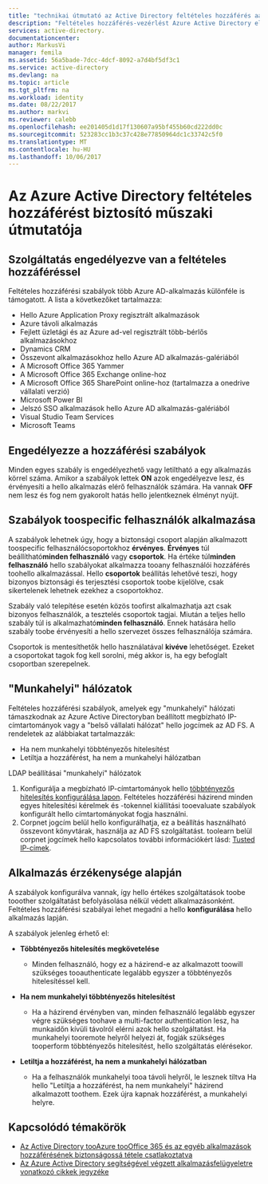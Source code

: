 ```yaml
---
title: "technikai útmutató az Active Directory feltételes hozzáférés aaaAzure |} Microsoft Docs"
description: "Feltételes hozzáférés-vezérlést Azure Active Directory ellenőrzi hello megadott feltételek hello felhasználói hitelesítés során, és mielőtt engedélyezi a hozzáférést toohello alkalmazás kiválasztása. Ha ezek a feltételek teljesülnek, hello felhasználó hitelesítése és hozzáférési toohello alkalmazás engedélyezve."
services: active-directory.
documentationcenter: 
author: MarkusVi
manager: femila
ms.assetid: 56a5bade-7dcc-4dcf-8092-a7d4bf5df3c1
ms.service: active-directory
ms.devlang: na
ms.topic: article
ms.tgt_pltfrm: na
ms.workload: identity
ms.date: 08/22/2017
ms.author: markvi
ms.reviewer: calebb
ms.openlocfilehash: ee201405d1d17f130607a95bf455b60cd222dd0c
ms.sourcegitcommit: 523283cc1b3c37c428e77850964dc1c33742c5f0
ms.translationtype: MT
ms.contentlocale: hu-HU
ms.lasthandoff: 10/06/2017
---
```

# <a name="azure-active-directory-conditional-access-technical-reference"></a>Az Azure Active Directory feltételes hozzáférést biztosító műszaki útmutatója

## <a name="services-enabled-with-conditional-access"></a>Szolgáltatás engedélyezve van a feltételes hozzáféréssel

Feltételes hozzáférési szabályok több Azure AD-alkalmazás különféle is támogatott. A lista a következőket tartalmazza:


* Hello Azure Application Proxy regisztrált alkalmazások
* Azure távoli alkalmazás
* Fejlett üzletági és az Azure ad-vel regisztrált több-bérlős alkalmazásokhoz
* Dynamics CRM
* Összevont alkalmazásokhoz hello Azure AD alkalmazás-galériából
* A Microsoft Office 365 Yammer
* A Microsoft Office 365 Exchange online-hoz
* A Microsoft Office 365 SharePoint online-hoz (tartalmazza a onedrive vállalati verzió)
* Microsoft Power BI 
* Jelszó SSO alkalmazások hello Azure AD alkalmazás-galériából
* Visual Studio Team Services
* Microsoft Teams









## <a name="enable-access-rules"></a>Engedélyezze a hozzáférési szabályok
Minden egyes szabály is engedélyezhető vagy letiltható a egy alkalmazás körrel száma. Amikor a szabályok lettek **ON** azok engedélyezve lesz, és érvényesíti a hello alkalmazás elérő felhasználók számára. Ha vannak **OFF** nem lesz és fog nem gyakorolt hatás hello jelentkeznek élményt nyújt.

## <a name="applying-rules-toospecific-users"></a>Szabályok toospecific felhasználók alkalmazása
A szabályok lehetnek úgy, hogy a biztonsági csoport alapján alkalmazott toospecific felhasználócsoportokhoz **érvényes**. **Érvényes** túl beállítható**minden felhasználó** vagy **csoportok**. Ha értéke túl**minden felhasználó** hello szabályokat alkalmazza tooany felhasználói hozzáférés toohello alkalmazással. Hello **csoportok** beállítás lehetővé teszi, hogy bizonyos biztonsági és terjesztési csoportok toobe kijelölve, csak sikertelenek lehetnek ezekhez a csoportokhoz.

Szabály való telepítése esetén közös toofirst alkalmazhatja azt csak bizonyos felhasználók, a tesztelés csoportok tagjai. Miután a teljes hello szabály túl is alkalmazható**minden felhasználó**. Ennek hatására hello szabály toobe érvényesíti a hello szervezet összes felhasználója számára.

Csoportok is mentesíthetők hello használatával **kivéve** lehetőséget. Ezeket a csoportokat tagok fog kell sorolni, még akkor is, ha egy befoglalt csoportban szerepelnek.

## <a name="at-work-networks"></a>"Munkahelyi" hálózatok
Feltételes hozzáférési szabályok, amelyek egy "munkahelyi" hálózati támaszkodnak az Azure Active Directoryban beállított megbízható IP-címtartományok vagy a "belső vállalati hálózat" hello jogcímek az AD FS. A rendeletek az alábbiakat tartalmazzák:

* Ha nem munkahelyi többtényezős hitelesítést
* Letiltja a hozzáférést, ha nem a munkahelyi hálózatban

LDAP beállításai "munkahelyi" hálózatok

1. Konfigurálja a megbízható IP-címtartományok hello [többtényezős hitelesítés konfigurálása lapon](../multi-factor-authentication/multi-factor-authentication-whats-next.md). Feltételes hozzáférési házirend minden egyes hitelesítési kérelmek és -tokennel kiállítási tooevaluate szabályok konfigurált hello címtartományokat fogja használni. 
2. Corpnet jogcím belül hello konfigurálhatja, ez a beállítás használható összevont könyvtárak, használja az AD FS szolgáltatást. toolearn belül corpnet jogcímek hello kapcsolatos további információkért lásd: [Tusted IP-címek](../multi-factor-authentication/multi-factor-authentication-whats-next.md#trusted-ips).


## <a name="rules-based-on-application-sensitivity"></a>Alkalmazás érzékenysége alapján
A szabályok konfigurálva vannak, így hello értékes szolgáltatások toobe tooother szolgáltatást befolyásolása nélkül védett alkalmazásonként. Feltételes hozzáférési szabályai lehet megadni a hello **konfigurálása** hello alkalmazás lapján. 

A szabályok jelenleg érhető el:

* **Többtényezős hitelesítés megkövetelése**
  
  * Minden felhasználó, hogy ez a házirend-e az alkalmazott toowill szükséges tooauthenticate legalább egyszer a többtényezős hitelesítéssel kell.
* **Ha nem munkahelyi többtényezős hitelesítést**
  
  * Ha a házirend érvényben van, minden felhasználó legalább egyszer végre szükséges toohave a multi-factor authentication lesz, ha munkaidőn kívüli távolról elérni azok hello szolgáltatást. Ha munkahelyi tooremote helyről helyezi át, fogják szükséges tooperform többtényezős hitelesítést, hello szolgáltatás elérésekor.
* **Letiltja a hozzáférést, ha nem a munkahelyi hálózatban** 
  
  * Ha a felhasználók munkahelyi tooa távoli helyről, le lesznek tiltva Ha hello "Letiltja a hozzáférést, ha nem munkahelyi" házirend alkalmazott toothem.  Ezek újra kapnak hozzáférést, a munkahelyi helyre.

## <a name="related-topics"></a>Kapcsolódó témakörök
* [Az Active Directory tooAzure tooOffice 365 és az egyéb alkalmazások hozzáférésének biztonságossá tétele csatlakoztatva](active-directory-conditional-access.md)
* [Az Azure Active Directory segítségével végzett alkalmazásfelügyeletre vonatkozó cikkek jegyzéke](active-directory-apps-index.md)

